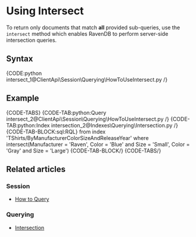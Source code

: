 # Using Intersect

To return only documents that match **all** provided sub-queries, use the `intersect` method 
which enables RavenDB to perform server-side intersection queries.

## Syntax

{CODE:python intersect_1@ClientApi\Session\Querying\HowToUseIntersect.py /}

## Example

{CODE-TABS}
{CODE-TAB:python:Query intersect_2@ClientApi\Session\Querying\HowToUseIntersect.py /}
{CODE-TAB:python:Index intersection_2@Indexes\Querying\Intersection.py /}
{CODE-TAB-BLOCK:sql:RQL}
from index 'TShirts/ByManufacturerColorSizeAndReleaseYear' 
where intersect(Manufacturer = 'Raven', Color = 'Blue' and Size = 'Small', Color = 'Gray' and Size = 'Large')
{CODE-TAB-BLOCK/}
{CODE-TABS/}

## Related articles

### Session

- [How to Query](../../../client-api/session/querying/how-to-query)

### Querying

- [Intersection](../../../indexes/querying/intersection)
